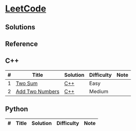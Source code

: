 # [LeetCode](https://leetcode.com/problemset/all/)



## Solutions


## Reference


## C++
|  #  | Title           |  Solution           |  Difficulty    | Note| 
|-----|---------------- | --------------- | --------------- |-----|
1 | [Two Sum](https://leetcode.com/problems/two-sum/description/) | [C++](./C++/two-sum.cpp) | Easy         |||
2 | [Add Two Numbers](https://leetcode.com/problems/add-two-numbers/) | [C++](./C++/add-two-numbers.cc) | Medium

## Python
|  #  | Title           |  Solution           |  Difficulty    | Note| 
|-----|---------------- | --------------- | --------------- |-----|

